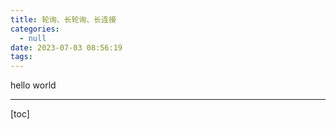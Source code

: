 ```yaml
---
title: 轮询、长轮询、长连接
categories:
  - null
date: 2023-07-03 08:56:19
tags:
---
```


hello world

---

[toc]

